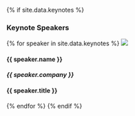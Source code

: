 {% if site.data.keynotes %} 

### Keynote Speakers
{% for speaker in site.data.keynotes %}
<img src="assets/img/{{ speaker.image }}"> 
#### {{ speaker.name }}
#### _{{ speaker.company }}_
#### **{{ speaker.title }}**
{% endfor %} 
{% endif %}
